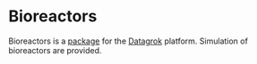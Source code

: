 # Bioreactors

Bioreactors is a [package](https://datagrok.ai/help/develop/develop#packages) for the [Datagrok](https://datagrok.ai) platform. Simulation of bioreactors are provided.
